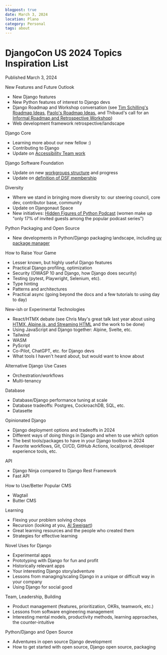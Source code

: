 ```yaml
---
blogpost: true
date: March 3, 2024
location: Plano
category: Personal
tags: about
---
```


# DjangoCon US 2024 Topics Inspiration List

Published March 3, 2024

New Features and Future Outlook
* New Django features
* New Python features of interest to Django devs
* Django Roadmap and Workshop conversation (see [Tim Schilling's Roadmap Ideas](https://www.better-simple.com/django/2024/01/25/informal-django-roadmap/), [Paolo's Roadmap Ideas](https://www.paulox.net/2024/01/19/my-django-roadmap-ideas/), and Thibaud's call for an [Informal Roadmap and Retrospective Workshop](https://forum.djangoproject.com/t/informal-roadmap-retrospective-workshops-for-django/26835 ))
* Web development framework retrospective/landscape

Django Core
* Learning more about our new fellow :)
* Contributing to Django
* Update on [Accessibility Team work](https://www.djangoproject.com/weblog/2024/feb/10/django-accessibility-in-2023-and-beyond/)

Django Software Foundation
* Update on new [workgroups structure](https://github.com/django/dsf-working-groups) and progress
* Update on [definition of DSF membership](https://www.djangoproject.com/weblog/2024/jan/10/dsf-membership/)

Diversity
* Where we stand in bringing more diversity to: our steering council, core dev, contributor base, community
* Update on Djangonaut Space
* New initiatives: [Hidden Figures of Python Podcast](https://pypodcats.live/) (women make up "only 17% of invited guests among the popular podcast series")

Python Packaging and Open Source
* New developments in Python/Django packaging landscape, including [uv package manager](https://github.com/astral-sh/uv)

How to Raise Your Game
* Lesser known, but highly useful Django features
* Practical Django profiling, optimization
* Security (OWASP 10 and Django, how Django does security)
* Testing (pytest, Playwright, Selenium, etc). 
* Type hinting
* Patterns and architectures
* Practical async (going beyond the docs and a few tutorials to using day to day)

New-ish or Experimental Technologies
* React/HTMX debate (see Chris May's great talk last year about using [HTMX, Alpine.js, and Streaming HTML](https://youtu.be/kYV8K71pY64?si=JQLO3HGPo87Sef41) and the work to be done)
* Using JavaScript and Django together: Alpine, Svelte, etc. 
* Tailwind
* WASM
* PyScript
* Co-Pilot, ChatGPT, etc. for Django devs 
* What tools I haven't heard about, but would want to know about

Alternative Django Use Cases
* Orchestration/workflows
* Multi-tenancy

Database
* Database/Django performance tuning at scale
* Database tradeoffs: Postgres, CockroachDB, SQL, etc. 
* Datasette

Opinionated Django
* Django deployment options and tradeoffs in 2024
* Different ways of doing things in Django and when to use which option
* The best tools/packages to have in your Django toolbox in 2024
* Favorite workflows, Git, CI/CD, GitHub Actions, local/prod, developer experience tools, etc. 

API
* Django Ninja compared to Django Rest Framework
* Fast API

How to Use/Better Popular CMS
* Wagtail
* Butter CMS

Learning
* Flexing your problem solving chops
* Recursion (looking at you, [Al Sweigart](https://nostarch.com/recursive-book-recursion))
* Great learning resources and the people who created them
* Strategies for effective learning
  
Novel Uses for Django
* Experimental apps
* Prototyping with Django for fun and profit
* Historically relevant apps
* Your interesting Django story/adventure
* Lessons from managing/scaling Django in a unique or difficult way in your company
* Using Django for social good

Team, Leadership, Building
* Product management (features, prioritization, OKRs, teamwork, etc.)
* Lessons from software engineering management
* Interesting mental models, productivity methods, learning approaches, the counter-intuitive

Python/Django and Open Source
* Adventures in open source Django development
* How to get started with open source, Django open source, packaging

<!--
For even more ideas, see my fellow DEFNA Board Member Jeff Triplett's [list](https://jefftriplett.com/2023/djangocon-us-talks-i-d-like-to-see-2023-edition/).
-->
